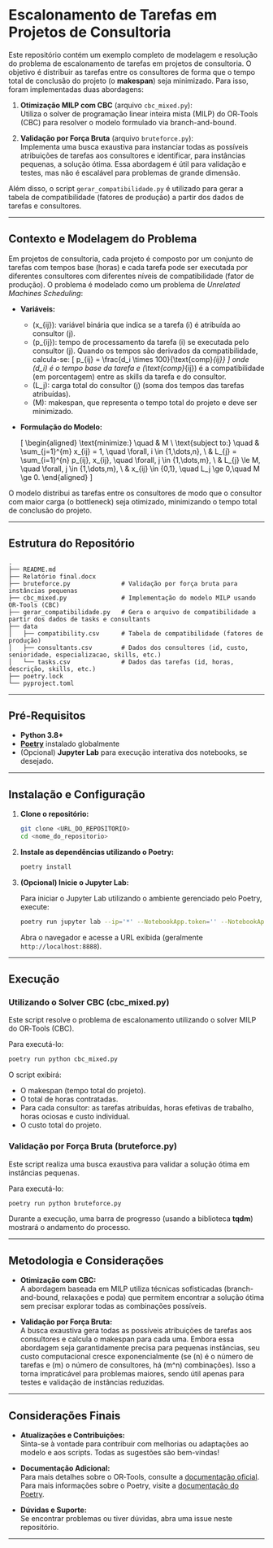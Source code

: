 # Escalonamento de Tarefas em Projetos de Consultoria

Este repositório contém um exemplo completo de modelagem e resolução do problema de escalonamento de tarefas em projetos de consultoria. O objetivo é distribuir as tarefas entre os consultores de forma que o tempo total de conclusão do projeto (o **makespan**) seja minimizado. Para isso, foram implementadas duas abordagens:

1. **Otimização MILP com CBC** (arquivo `cbc_mixed.py`):  
   Utiliza o solver de programação linear inteira mista (MILP) do OR‑Tools (CBC) para resolver o modelo formulado via branch-and-bound.

2. **Validação por Força Bruta** (arquivo `bruteforce.py`):  
   Implementa uma busca exaustiva para instanciar todas as possíveis atribuições de tarefas aos consultores e identificar, para instâncias pequenas, a solução ótima. Essa abordagem é útil para validação e testes, mas não é escalável para problemas de grande dimensão.

Além disso, o script `gerar_compatibilidade.py` é utilizado para gerar a tabela de compatibilidade (fatores de produção) a partir dos dados de tarefas e consultores.

---

## Contexto e Modelagem do Problema

Em projetos de consultoria, cada projeto é composto por um conjunto de tarefas com tempos base (horas) e cada tarefa pode ser executada por diferentes consultores com diferentes níveis de compatibilidade (fator de produção). O problema é modelado como um problema de *Unrelated Machines Scheduling*:

- **Variáveis:**
  - \(x_{ij}\): variável binária que indica se a tarefa \(i\) é atribuída ao consultor \(j\).
  - \(p_{ij}\): tempo de processamento da tarefa \(i\) se executada pelo consultor \(j\). Quando os tempos são derivados da compatibilidade, calcula-se:
    \[
    p_{ij} = \frac{d_i \times 100}{\text{comp}_{ij}}
    \]
    onde \(d_i\) é o tempo base da tarefa e \(\text{comp}_{ij}\) é a compatibilidade (em porcentagem) entre as skills da tarefa e do consultor.
  - \(L_j\): carga total do consultor \(j\) (soma dos tempos das tarefas atribuídas).
  - \(M\): makespan, que representa o tempo total do projeto e deve ser minimizado.

- **Formulação do Modelo:**
  
  \[
  \begin{aligned}
  \text{minimize:} \quad & M \\
  \text{subject to:} \quad & \sum_{j=1}^{m} x_{ij} = 1, \quad \forall\, i \in \{1,\dots,n\}, \\
  & L_{j} = \sum_{i=1}^{n} p_{ij}\, x_{ij}, \quad \forall\, j \in \{1,\dots,m\}, \\
  & L_{j} \le M, \quad \forall\, j \in \{1,\dots,m\}, \\
  & x_{ij} \in \{0,1\}, \quad L_j \ge 0,\quad M \ge 0.
  \end{aligned}
  \]

O modelo distribui as tarefas entre os consultores de modo que o consultor com maior carga (o bottleneck) seja otimizado, minimizando o tempo total de conclusão do projeto.

---

## Estrutura do Repositório

```
.
├── README.md
├── Relatório final.docx
├── bruteforce.py              # Validação por força bruta para instâncias pequenas
├── cbc_mixed.py               # Implementação do modelo MILP usando OR‑Tools (CBC)
├── gerar_compatibilidade.py   # Gera o arquivo de compatibilidade a partir dos dados de tasks e consultants
├── data
│   ├── compatibility.csv      # Tabela de compatibilidade (fatores de produção)
│   ├── consultants.csv        # Dados dos consultores (id, custo, senioridade, especializacao, skills, etc.)
│   └── tasks.csv              # Dados das tarefas (id, horas, descrição, skills, etc.)
├── poetry.lock
└── pyproject.toml
```

---

## Pré-Requisitos

- **Python 3.8+**
- **[Poetry](https://python-poetry.org/)** instalado globalmente  
- (Opcional) **Jupyter Lab** para execução interativa dos notebooks, se desejado.

---

## Instalação e Configuração

1. **Clone o repositório:**

   ```bash
   git clone <URL_DO_REPOSITORIO>
   cd <nome_do_repositorio>
   ```

2. **Instale as dependências utilizando o Poetry:**

   ```bash
   poetry install
   ```

3. **(Opcional) Inicie o Jupyter Lab:**

   Para iniciar o Jupyter Lab utilizando o ambiente gerenciado pelo Poetry, execute:

   ```bash
   poetry run jupyter lab --ip='*' --NotebookApp.token='' --NotebookApp.password=''
   ```

   Abra o navegador e acesse a URL exibida (geralmente `http://localhost:8888`).

---

## Execução

### Utilizando o Solver CBC (cbc_mixed.py)

Este script resolve o problema de escalonamento utilizando o solver MILP do OR‑Tools (CBC).

Para executá-lo:

```bash
poetry run python cbc_mixed.py
```

O script exibirá:
- O makespan (tempo total do projeto).
- O total de horas contratadas.
- Para cada consultor: as tarefas atribuídas, horas efetivas de trabalho, horas ociosas e custo individual.
- O custo total do projeto.

### Validação por Força Bruta (bruteforce.py)

Este script realiza uma busca exaustiva para validar a solução ótima em instâncias pequenas.

Para executá-lo:

```bash
poetry run python bruteforce.py
```

Durante a execução, uma barra de progresso (usando a biblioteca **tqdm**) mostrará o andamento do processo.

---

## Metodologia e Considerações

- **Otimização com CBC:**  
  A abordagem baseada em MILP utiliza técnicas sofisticadas (branch-and-bound, relaxações e poda) que permitem encontrar a solução ótima sem precisar explorar todas as combinações possíveis.

- **Validação por Força Bruta:**  
  A busca exaustiva gera todas as possíveis atribuições de tarefas aos consultores e calcula o makespan para cada uma. Embora essa abordagem seja garantidamente precisa para pequenas instâncias, seu custo computacional cresce exponencialmente (se \(n\) é o número de tarefas e \(m\) o número de consultores, há \(m^n\) combinações). Isso a torna impraticável para problemas maiores, sendo útil apenas para testes e validação de instâncias reduzidas.

---

## Considerações Finais

- **Atualizações e Contribuições:**  
  Sinta-se à vontade para contribuir com melhorias ou adaptações ao modelo e aos scripts. Todas as sugestões são bem-vindas!

- **Documentação Adicional:**  
  Para mais detalhes sobre o OR‑Tools, consulte a [documentação oficial](https://developers.google.com/optimization). Para mais informações sobre o Poetry, visite a [documentação do Poetry](https://python-poetry.org/docs/).

- **Dúvidas e Suporte:**  
  Se encontrar problemas ou tiver dúvidas, abra uma issue neste repositório.

---